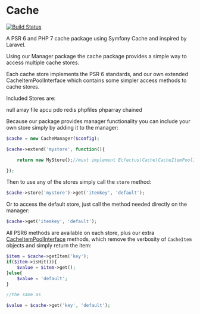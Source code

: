 # Cache

[![Build Status](https://travis-ci.org/ecfectus/cache.svg?branch=master)](https://travis-ci.org/ecfectus/cache)

A PSR 6 and PHP 7 cache package using Symfony Cache and inspired by Laravel.

Using our Manager package the cache package provides a simple way to access multiple cache stores.

Each cache store implements the PSR 6 standards, and our own extended CacheItemPoolInterface which contains some simpler access methods to cache stores.

Included Stores are:

null
array
file
apcu
pdo
redis
phpfiles
phparray
chained

Because our package provides manager functionality you can include your own store simply by adding it to the manager:

```php
$cache = new CacheManager($config);

$cache->extend('mystore', function(){

    return new MyStore();//must implement Ecfectus\Cache\CacheItemPoolInterface

});
```

Then to use any of the stores simply call the `store` method:

```php
$cache->store('mystore')->get('itemkey', 'default');
```

Or to access the default store, just call the method needed directly on the manager:

```php
$cache->get('itemkey', 'default');
```

All PSR6 methods are available on each store, plus our extra [CacheItemPoolInterface](src/CacheItemPoolInterface.php) methods, which remove the verbosity of `CacheItem` objects and simply return the item:

```php
$item = $cache->getItem('key');
if($item->isHit()){
    $value = $item->get();
}else{
    $value = 'default';
}

//the same as

$value = $cache->get('key', 'default');
```